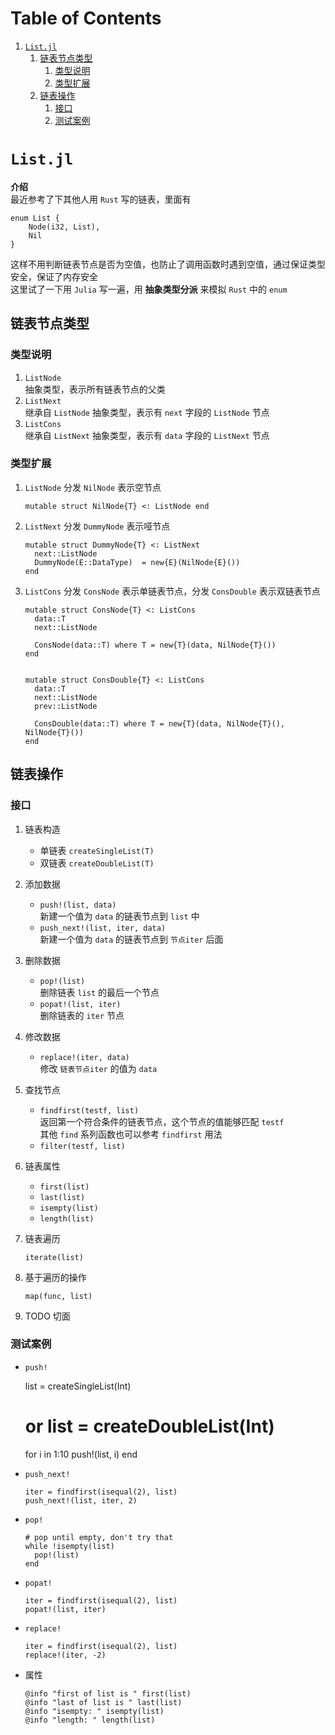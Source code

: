 
# Table of Contents

1.  [`List.jl`](#org414b802)
    1.  [链表节点类型](#orge5826c4)
        1.  [类型说明](#org2f208df)
        2.  [类型扩展](#orgb9233dc)
    2.  [链表操作](#org47d1d49)
        1.  [接口](#org03958bf)
        2.  [测试案例](#orgbfe60ee)



<a id="org414b802"></a>

# `List.jl`

**介绍**  
最近参考了下其他人用 `Rust` 写的链表，里面有  

    enum List {
        Node(i32, List),
        Nil
    }

这样不用判断链表节点是否为空值，也防止了调用函数时遇到空值，通过保证类型安全，保证了内存安全  
这里试了一下用 `Julia` 写一遍，用 **抽象类型分派** 来模拟 `Rust` 中的 `enum`  


<a id="orge5826c4"></a>

## 链表节点类型


<a id="org2f208df"></a>

### 类型说明

1.  `ListNode`  
    抽象类型，表示所有链表节点的父类
2.  `ListNext`  
    继承自 `ListNode` 抽象类型，表示有 `next` 字段的 `ListNode` 节点
3.  `ListCons`  
    继承自 `ListNext` 抽象类型，表示有 `data` 字段的 `ListNext` 节点


<a id="orgb9233dc"></a>

### 类型扩展

1.  `ListNode` 分发 `NilNode` 表示空节点  
    
        mutable struct NilNode{T} <: ListNode end
2.  `ListNext` 分发 `DummyNode` 表示哑节点  
    
        mutable struct DummyNode{T} <: ListNext
          next::ListNode
          DummyNode(E::DataType)  = new{E}(NilNode{E}())
        end
3.  `ListCons` 分发 `ConsNode` 表示单链表节点，分发 `ConsDouble` 表示双链表节点  
    
        mutable struct ConsNode{T} <: ListCons 
          data::T
          next::ListNode
        
          ConsNode(data::T) where T = new{T}(data, NilNode{T}())
        end
        
        
        mutable struct ConsDouble{T} <: ListCons
          data::T
          next::ListNode
          prev::ListNode
        
          ConsDouble(data::T) where T = new{T}(data, NilNode{T}(), NilNode{T}())
        end


<a id="org47d1d49"></a>

## 链表操作


<a id="org03958bf"></a>

### 接口

1.  链表构造

    -   单链表 `createSingleList(T)`
    -   双链表 `createDoubleList(T)`

2.  添加数据

    -   `push!(list, data)`  
        新建一个值为 `data` 的链表节点到 `list` 中
    -   `push_next!(list, iter, data)`  
        新建一个值为 `data` 的链表节点到 `节点iter` 后面

3.  删除数据

    -   `pop!(list)`  
        删除链表 `list` 的最后一个节点
    -   `popat!(list, iter)`  
        删除链表的 `iter` 节点

4.  修改数据

    -   `replace!(iter, data)`  
        修改 `链表节点iter` 的值为 `data`

5.  查找节点

    -   `findfirst(testf, list)`  
        返回第一个符合条件的链表节点，这个节点的值能够匹配 `testf`  
        其他 `find` 系列函数也可以参考 `findfirst` 用法
    -   `filter(testf, list)`

6.  链表属性

    -   `first(list)`
    -   `last(list)`
    -   `isempty(list)`
    -   `length(list)`

7.  链表遍历

    `iterate(list)`  

8.  基于遍历的操作

    `map(func, list)`  

9.  TODO 切面


<a id="orgbfe60ee"></a>

### 测试案例

-   `push!`

    list = createSingleList(Int)
    # or list = createDoubleList(Int)
    for i in 1:10
      push!(list, i)
    end

-   `push_next!`  
    
        iter = findfirst(isequal(2), list)
        push_next!(list, iter, 2)

-   `pop!`  
    
        # pop until empty, don't try that
        while !isempty(list)
          pop!(list)
        end

-   `popat!`  
    
        iter = findfirst(isequal(2), list)
        popat!(list, iter)

-   `replace!`  
    
        iter = findfirst(isequal(2), list)
        replace!(iter, -2)

-   属性  
    
        @info "first of list is " first(list)
        @info "last of list is " last(list)
        @info "isempty: " isempty(list)
        @info "length: " length(list)


